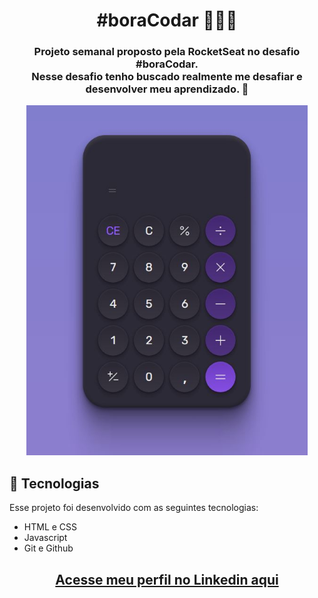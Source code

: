 # <h1 style="text-align:center">__#boraCodar__ 👩🏻‍🚀</h1>

#### <h3 style="text-align:center">Projeto semanal proposto pela RocketSeat no desafio #boraCodar. <br> Nesse desafio tenho buscado realmente me desafiar e desenvolver meu aprendizado. 🚀 </h3>

<p align="center">
  <img alt="Gif do Chat" src="/imagem/calculadora.JPG" width="450px"
  height="560px">
</p>

## 🚀 Tecnologias

Esse projeto foi desenvolvido com as seguintes tecnologias:

- HTML e CSS
- Javascript
- Git e Github




### <h2 style="text-align:center"> [Acesse meu perfil no Linkedin aqui](https://www.linkedin.com/in/bruno-dias-26685a243/) </h2>
